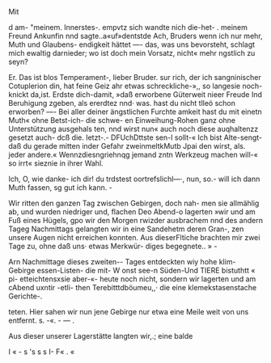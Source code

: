 Mit

d am- "meinem. Innerstes-. empvtz sich wandte nich die-het-
. meinem Freund Ankunfin nnd sagte..a«uf»dentstde
Ach, Bruders wenn ich nur mehr, Muth und Glaubens-
endigkeit hättet —- das, was uns bevorsteht, schlagt mich
ewaltig darnieder; wo ist doch mein Vorsatz, nicht« mehr
ngstlich zu seyn?

Er. Das ist blos Temperament-, lieber Bruder. sur
rich, der ich sangninischer Cotuplerion din, hat feine Geiz
ahr etwas schreckliche-»,, so langesie noch-knickt da,ist.
Erdste dich-damit, »daß erworbene Güterweit nieer Freude
Ind Beruhigung zgeben, als ererdtez nnd· was. hast du nicht
tlleö schon erworben? —- Bei aller deiner ängstlichen Furchte
amkeit hast du mit einetn Muth« ohne Betst-ich- die schwe-
en Einweihung-Rohen ganz ohne Unterstützung ausgehals
ten, nnd wirst nun« auch noch diese auqhaltenzz gesetzt auch-
dcß die. Ietzt-.- DFUchDttste sen-I sollt-« Ich bist Alte-sengt-
daß du gerade mitten inder Gefahr zweinmeltkMutb Jpai
den wirst, als. jeder andere.« Wennzdiesngriehnqg jemand
zntn Werkzeug machen will-« so irrt« sieznie in ihrer Wahl.

Ich, O, wie danke- ich dir! du trdstest oortrefslichl—·,
nun, so.- will ich dann Muth fassen, sg gut ich kann. -

Wir ritten den ganzen Tag zwischen Gebirgen, doch nah-
men sie allmählig ab, und wurden niedriger und, flachen
Deo Abend-o lagerten »wir und am Fuß eines Hügels, gpo
wir den Morgen rwizder ausbrachem nnd des andern Tageg
Nachmittags gelangten wir in eine Sandehetm deren Gran-,
zen unsere Augen nicht erreichen konnten. Aus dieserFltiche
brachten mir zwei Tage zu, ohne daß uns· etwas Merkwür-
diges begegnete.. » -

Arn Nachmittage dieses zweiten-- Tages entdeckten wiy
hohe klim- Gebirge essen-Listen- die mit- W onst see-n
Süden-Und TIERE bistuthtt « pi- etteichtensxsie aber-«- heute
noch nicht, sondern wir lagerten und am cAbend uxntir -etli-
then Terebitttdböumeu,,· die eine klemekstasenstache Gerichte-.

teten. Hier sahen wir nun jene Gebirge nur etwa eine
Meile weit von uns entfernt. s. -«. - — .

Aus dieser unserer Lagerstätte langten wir,.; eine balde

I « -
s 's s s I- F« . «

